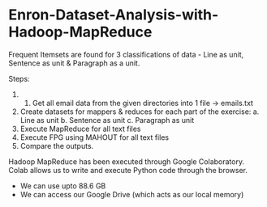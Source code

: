 # Enron-Dataset-Analysis-with-Hadoop-MapReduce
Frequent Itemsets are found for 3 classifications of data - Line as unit, Sentence as unit & Paragraph as a unit.

Steps:
1. 1. Get all email data from the given directories into 1 file -> emails.txt
2. Create datasets for mappers & reduces for each part of the exercise:
  a. Line as unit
  b. Sentence as unit
  c. Paragraph as unit
3. Execute MapReduce for all text files
4. Execute FPG using MAHOUT for all text files
5. Compare the outputs.

Hadoop MapReduce has been executed through Google Colaboratory.
Colab allows us to write and execute Python code through the browser.
* We can use upto 88.6 GB
* We can access our Google Drive (which acts as our local memory)


